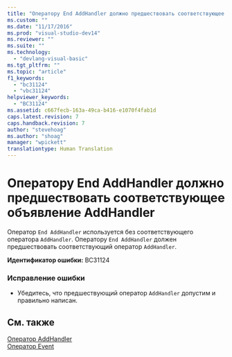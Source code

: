 ```yaml
---
title: "Оператору End AddHandler должно предшествовать соответствующее объявление AddHandler | Microsoft Docs"
ms.custom: ""
ms.date: "11/17/2016"
ms.prod: "visual-studio-dev14"
ms.reviewer: ""
ms.suite: ""
ms.technology: 
  - "devlang-visual-basic"
ms.tgt_pltfrm: ""
ms.topic: "article"
f1_keywords: 
  - "bc31124"
  - "vbc31124"
helpviewer_keywords: 
  - "BC31124"
ms.assetid: c667fecb-163a-49ca-b416-e1070f4fab1d
caps.latest.revision: 7
caps.handback.revision: 7
author: "stevehoag"
ms.author: "shoag"
manager: "wpickett"
translationtype: Human Translation
---
```

# Оператору End AddHandler должно предшествовать соответствующее объявление AddHandler
Оператор `End AddHandler` используется без соответствующего оператора `AddHandler`. Оператору `End AddHandler` должен предшествовать соответствующий оператор `AddHandler`.  
  
 **Идентификатор ошибки:** BC31124  
  
### Исправление ошибки  
  
-   Убедитесь, что предшествующий оператор `AddHandler` допустим и правильно написан.  
  
## См. также  
 [Оператор AddHandler](../../visual-basic/language-reference/statements/addhandler-statement.md)   
 [Оператор Event](../../visual-basic/language-reference/statements/event-statement.md)